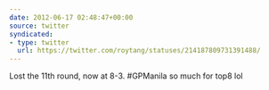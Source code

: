 ```yaml
---
date: 2012-06-17 02:48:47+00:00
source: twitter
syndicated:
- type: twitter
  url: https://twitter.com/roytang/statuses/214187809731391488/
---
```


Lost the 11th round, now at 8-3. #GPManila so much for top8 lol